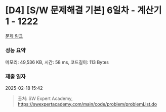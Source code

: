 # [D4] [S/W 문제해결 기본] 6일차 - 계산기1 - 1222 

[문제 링크](https://swexpertacademy.com/main/code/problem/problemDetail.do?contestProbId=AV14mbSaAEwCFAYD) 

### 성능 요약

메모리: 49,536 KB, 시간: 58 ms, 코드길이: 113 Bytes

### 제출 일자

2025-02-18 15:42



> 출처: SW Expert Academy, https://swexpertacademy.com/main/code/problem/problemList.do